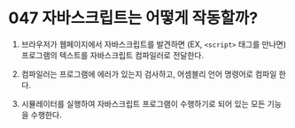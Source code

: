# 047 자바스크립트는 어떻게 작동할까?

1. 브라우저가 웹페이지에서 자바스크립트를 발견하면 (EX, `<script>` 태그를 만나면) 프로그램의 텍스트를 자바스크립트 컴파일러로 전달한다.

2. 컴파일러는 프로그램에 에러가 있는지 검사하고, 어셈블리 언어 명령어로 컴파일 한다. 

3. 시뮬레이터를 실행하여 자바스크립트 프로그램이 수행하기로 되어 있는 모든 기능을 수행한다. 